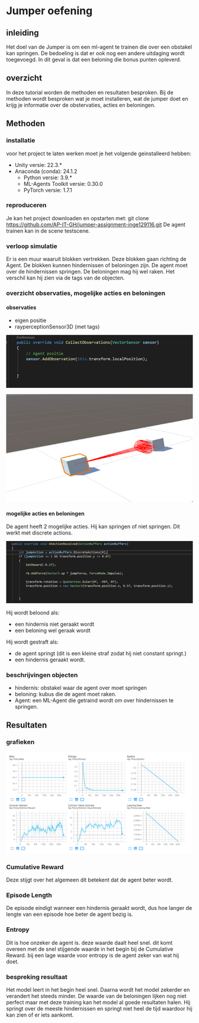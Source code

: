 # Jumper oefening
## inleiding
Het doel van de Jumper is om een ml-agent te trainen die over een obstakel kan springen. De bedoeling is dat er ook nog een andere uitdaging wordt toegevoegd. In dit geval is dat een beloning die bonus punten opleverd.
## overzicht
In deze tutorial worden de methoden en resultaten besproken.
Bij de  methoden wordt besproken wat je moet installeren, wat de jumper doet en krijg je informatie over de obstervaties, acties en beloningen.
## Methoden
### installatie
voor het project te laten werken moet je het volgende geinstalleerd hebben:
* Unity versie: 22.3.* 
* Anaconda (conda): 24.1.2
    * Python versie: 3.9.* 
    * ML-Agents Toolkit versie: 0.30.0 
    * PyTorch versie: 1.7.1
### reproduceren
Je kan het project downloaden en opstarten met:
git clone <https://github.com/AP-IT-GH/jumper-assignment-inge129116.git>
De agent trainen kan in de scene testscene.

### verloop simulatie
Er is een muur waaruit blokken vertrekken.
Deze blokken gaan richting de Agent. De blokken kunnen hindernissen of beloningen zijn.
De agent moet over de hindernissen springen.
De beloningen mag hij wel raken.
Het verschil kan hij zien via de tags van de objecten.
### overzicht observaties, mogelijke acties en beloningen
#### observaties
* eigen positie
* rayperceptionSensor3D (met tags)

![observations](https://github.com/AP-IT-GH/jumper-assignment-inge129116/blob/a3755de8e78d85abc7dab210ef3aa477d4185a81/image_observations.png)

![agent met rays](https://github.com/AP-IT-GH/jumper-assignment-inge129116/blob/main/image_agent_rays.png)

#### mogelijke acties en beloningen
De agent heeft 2 mogelijke acties. Hij kan springen of niet springen. Dit werkt met discrete actions.

![jump code](https://github.com/AP-IT-GH/jumper-assignment-inge129116/blob/a3755de8e78d85abc7dab210ef3aa477d4185a81/image_jump_discrete.png)

Hij wordt beloond als:
* een hindernis niet geraakt wordt
* een beloning wel geraak wordt

Hij wordt gestraft als:
* de agent springt (dit is een kleine straf zodat hij niet constant springt.)
* een hindernis geraakt wordt.
### beschrijvingen objecten
* hindernis: obstakel waar de agent over moet springen
* beloning: kubus die de agent moet raken.
* Agent: een ML-Agent die getraind wordt om over hindernissen te springen.

## Resultaten
### grafieken

![grafieken](https://github.com/AP-IT-GH/jumper-assignment-inge129116/blob/3fc35c366131040b947ae323281422999ee23105/grafieken.png)
### Cumulative Reward
Deze stijgt over het algemeen dit betekent dat de agent beter wordt.
### Episode Length
De episode eindigt wanneer een hindernis geraakt wordt, dus hoe langer de lengte van een episode hoe beter de agent bezig is.
### Entropy
Dit is hoe onzeker de agent is. deze waarde daalt heel snel. dit komt overeen met de snel stijgende waarde in het begin bij de Cumulative Reward. bij een lage waarde voor entropy is de agent zeker van wat hij doet.
### bespreking resultaat
Het model leert in het begin heel snel. Daarna wordt het model zekerder en verandert het steeds minder. De waarde van de beloningen lijken nog niet perfect maar met deze training kan het model al goede resultaten halen. Hij springt over de meeste hindernissen en springt niet heel de tijd waardoor hij kan zien of er iets aankomt.
